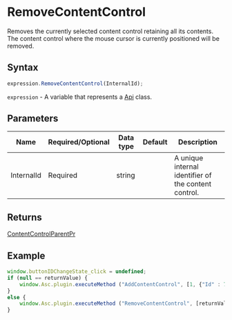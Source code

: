 # RemoveContentControl

Removes the currently selected content control retaining all its contents. The content control where the mouse cursor is currently positioned will be removed.

## Syntax

```javascript
expression.RemoveContentControl(InternalId);
```

`expression` - A variable that represents a [Api](../Api.md) class.

## Parameters

| **Name** | **Required/Optional** | **Data type** | **Default** | **Description** |
| ------------- | ------------- | ------------- | ------------- | ------------- |
| InternalId | Required | string |  | A unique internal identifier of the content control. |

## Returns

[ContentControlParentPr](../../Enumeration/ContentControlParentPr.md)

## Example

```javascript
window.buttonIDChangeState_click = undefined;
if (null == returnValue) {
    window.Asc.plugin.executeMethod ("AddContentControl", [1, {"Id" : 7, "Lock" : 0, "Tag" : "{some text}"}]);
}
else {
    window.Asc.plugin.executeMethod ("RemoveContentControl", [returnValue]);
}
```
